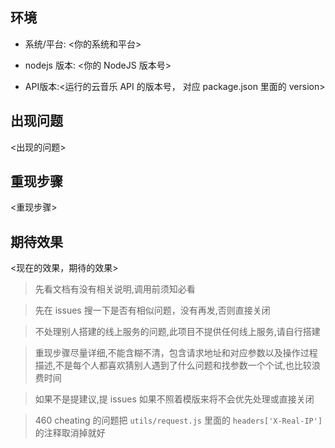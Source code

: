 ## 环境

- 系统/平台: <你的系统和平台>

- nodejs 版本: <你的 NodeJS 版本号>

- API版本:<运行的云音乐 API 的版本号， 对应 package.json 里面的 version>

## 出现问题

<出现的问题>

## 重现步骤

<重现步骤>

## 期待效果

<现在的效果，期待的效果>



> 先看文档有没有相关说明,调用前须知必看

> 先在 issues 搜一下是否有相似问题，没有再发,否则直接关闭

> 不处理别人搭建的线上服务的问题,此项目不提供任何线上服务,请自行搭建

> 重现步骤尽量详细,不能含糊不清，包含请求地址和对应参数以及操作过程描述,不是每个人都喜欢猜别人遇到了什么问题和找参数一个个试,也比较浪费时间

> 如果不是提建议,提 issues 如果不照着模版来将不会优先处理或直接关闭

> 460 cheating 的问题把 `utils/request.js` 里面的 `headers['X-Real-IP']` 的注释取消掉就好
